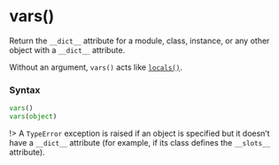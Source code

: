 # vars()

Return the `__dict__` attribute for a module, class, instance, or any other object with a `__dict__` attribute.

Without an argument, `vars()` acts like [`locals()`](/built-in-functions/locals.md).

### Syntax
```python
vars()
vars(object)
```

!> A `TypeError` exception is raised if an object is specified but it doesn’t have a `__dict__` attribute (for example, if its class defines the `__slots__` attribute).